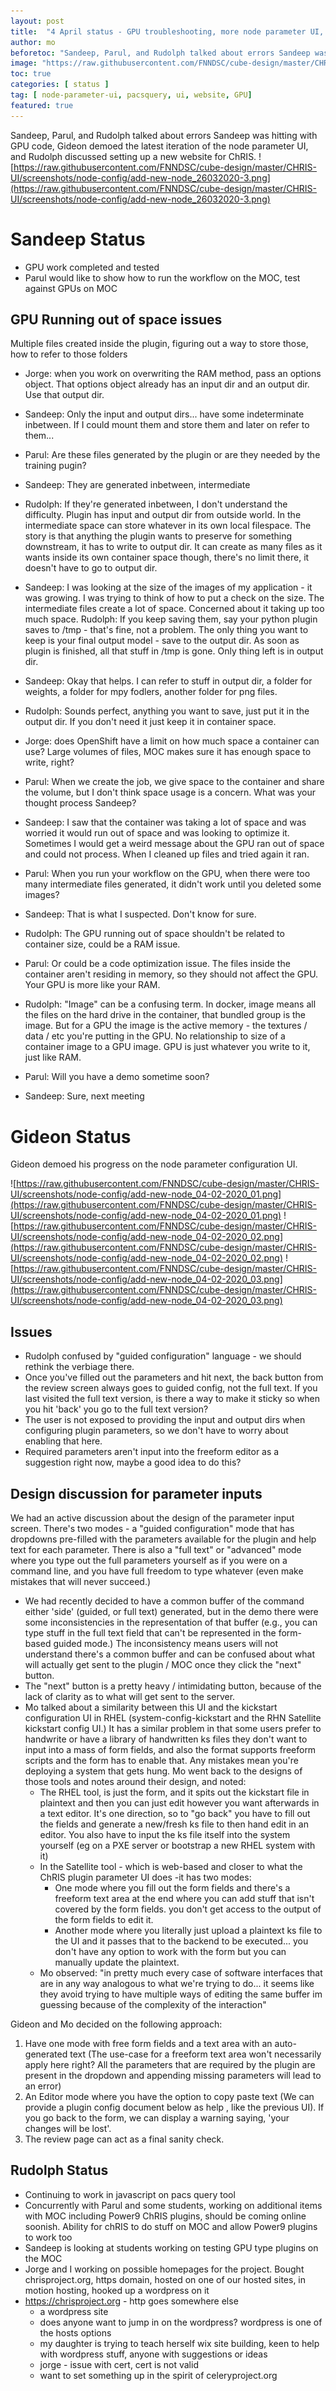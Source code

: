 ```yaml
---
layout: post
title:  "4 April status - GPU troubleshooting, more node parameter UI, and a website for ChRIS"
author: mo
beforetoc: "Sandeep, Parul, and Rudolph talked about errors Sandeep was hitting with GPU code, Gideon demoed the latest iteration of the node parameter UI, and Rudolph discussed setting up a new website for ChRIS."
image: "https://raw.githubusercontent.com/FNNDSC/cube-design/master/CHRIS-UI/screenshots/node-config/add-new-node_04-02-2020_01.png"
toc: true
categories: [ status ]
tag: [ node-parameter-ui, pacsquery, ui, website, GPU] 
featured: true
---
```


Sandeep, Parul, and Rudolph talked about errors Sandeep was hitting with GPU code, Gideon demoed the latest iteration of the node parameter UI, and Rudolph discussed setting up a new website for ChRIS.
![https://raw.githubusercontent.com/FNNDSC/cube-design/master/CHRIS-UI/screenshots/node-config/add-new-node_26032020-3.png](https://raw.githubusercontent.com/FNNDSC/cube-design/master/CHRIS-UI/screenshots/node-config/add-new-node_26032020-3.png)

# Sandeep Status #

- GPU work completed and tested
- Parul would like to show how to run the workflow on the MOC, test against GPUs on MOC

## GPU Running out of space issues ##

Multiple files created inside the plugin, figuring out a way to store those, how to refer to those folders

- Jorge: when you work on overwriting the RAM method, pass an options object. That options object already has an input dir and an output dir. Use that output dir.
- Sandeep: Only the input and output dirs... have some indeterminate inbetween. If I could mount them and store them and later on refer to them...
- Parul: Are these files generated by the plugin or are they needed by the training pugin?
- Sandeep: They are generated inbetween, intermediate
- Rudolph: If they're generated inbetween, I don't understand the difficulty. Plugin has input and output dir from outside world. In the intermediate space can store whatever in its own local filespace. The story is that anything the plugin wants to preserve for something downstream, it has to write to output dir. It can create as many files as it wants inside its own container space though, there's no limit there, it doesn't have to go to output dir.
- Sandeep: I was looking at the size of the images of my application - it was growing. I was trying to think of how to put a check on the size. The intermediate files create a lot of space. Concerned about it taking up too much space.
 Rudolph: If you keep saving them, say your python plugin saves to /tmp - that's fine, not a problem. The only thing you want to keep is your final output model - save to the output dir. As soon as plugin is finished, all that stuff in /tmp is gone. Only thing left is in output dir.
- Sandeep: Okay that helps. I can refer to stuff in output dir, a folder for weights, a folder for mpy fodlers, another folder for png files.
- Rudolph: Sounds perfect, anything you want to save, just put it in the output dir. If you don't need it just keep it in container space.

- Jorge: does OpenShift have a limit on how much space a container can use? Large volumes of files, MOC makes sure it has enough space to write, right? 
- Parul: When we create the job, we give space to the container and share the volume, but I don't think space usage is a concern. What was your thought process Sandeep?
- Sandeep: I saw that the container was taking a lot of space and was worried it would run out of space and was looking to optimize it. Sometimes I would get a weird message about the GPU ran out of space and could not process. When I cleaned up files and tried again it ran.
- Parul: When you run your workflow on the GPU, when there were too many intermediate files generated, it didn't work until you deleted some images?
- Sandeep: That is what I suspected. Don't know for sure.
- Rudolph: The GPU running out of space shouldn't be related to container size, could be a RAM issue.
- Parul: Or could be a code optimization issue. The files inside the container aren't residing in memory, so they should not affect the GPU. Your GPU is more like your RAM.
- Rudolph: "Image" can be a confusing term. In docker, image means all the files on the hard drive in the container, that bundled group is the image. But for a GPU the image is the active memory - the textures / data / etc you're putting in the GPU. No relationship to size of a container image to a GPU image. GPU is just whatever you write to it, just like RAM.
- Parul: Will you have a demo sometime soon?
- Sandeep: Sure, next meeting
     
# Gideon Status #

Gideon demoed his progress on the node parameter configuration UI.

![https://raw.githubusercontent.com/FNNDSC/cube-design/master/CHRIS-UI/screenshots/node-config/add-new-node_04-02-2020_01.png](https://raw.githubusercontent.com/FNNDSC/cube-design/master/CHRIS-UI/screenshots/node-config/add-new-node_04-02-2020_01.png)
![https://raw.githubusercontent.com/FNNDSC/cube-design/master/CHRIS-UI/screenshots/node-config/add-new-node_04-02-2020_02.png](https://raw.githubusercontent.com/FNNDSC/cube-design/master/CHRIS-UI/screenshots/node-config/add-new-node_04-02-2020_02.png)
![https://raw.githubusercontent.com/FNNDSC/cube-design/master/CHRIS-UI/screenshots/node-config/add-new-node_04-02-2020_03.png](https://raw.githubusercontent.com/FNNDSC/cube-design/master/CHRIS-UI/screenshots/node-config/add-new-node_04-02-2020_03.png)

## Issues ##
- Rudolph confused by "guided configuration" language - we should rethink the verbiage there.
- Once you've filled out the parameters and hit next, the back button from the review screen always goes to guided config, not the full text. If you last visited the full text version, is there a way to make it sticky so when you hit 'back' you go to the full text version?
- The user is not exposed to providing the input and output dirs when configuring plugin parameters, so we don't have to worry about enabling that here.
- Required parameters aren't input into the freeform editor as a suggestion right now, maybe a good idea to do this?

## Design discussion for parameter inputs ##

We had an active discussion about the design of the parameter input screen. There's two modes - a "guided configuration" mode that has dropdowns pre-filled with the parameters available for the plugin and help text for each parameter. There is also a "full text" or "advanced" mode where you type out the full parameters yourself as if you were on a command line, and you have full freedom to type whatever (even make mistakes that will never succeed.) 

- We had recently decided to have a common buffer of the command either 'side' (guided, or full text) generated, but in the demo there were some inconsistencies in the representation of that buffer (e.g., you can type stuff in the full text field that can't be represented in the form-based guided mode.) The inconsistency means users will not understand there's a common buffer and can be confused about what will actually get sent to the plugin / MOC once they click the "next" button. 
- The "next" button is a pretty heavy / intimidating button, because of the lack of clarity as to what will get sent to the server. 
- Mo talked about a similarity between this UI and the kickstart configuration UI in RHEL (system-config-kickstart and the RHN Satellite kickstart config UI.) It has a similar problem in that some users prefer to handwrite or have a library of handwritten ks files they don't want to input into a mass of form fields, and also the format supports freeform scripts and the form has to enable that. Any mistakes mean you're deploying a system that gets hung. Mo went back to the designs of those tools and notes around their design, and noted:
  - The RHEL tool, is just the form, and it spits out the kickstart file in plaintext and then you can just edit however you want afterwards in a text editor. It's one direction, so to "go back" you have to fill out the fields and generate a new/fresh ks file to then hand edit in an editor. You also have to input the ks file itself into the system yourself (eg on a PXE server or bootstrap a new RHEL system with it)
  - In the Satellite tool - which is web-based and closer to what the ChRIS plugin parameter UI does -it has two modes:
    - One mode where you fill out the form fields and there's a freeform text area at the end where you can add stuff that isn't covered by the form fields. you don't get access to the output of the form fields to edit it.
    - Another mode where you literally just upload a plaintext ks file to the UI and it passes that to the backend to be executed... you don't have any option to work with the form but you can manually update the plaintext.
  - Mo observed: "in pretty much every case of software interfaces that are in any way analogous to what we're trying to do... it seems like they avoid trying to have multiple ways of editing the same buffer im guessing because of the complexity of the interaction"

Gideon and Mo decided on the following approach:

1. Have one mode with free form fields and a text area with an auto-generated text (The use-case for a freeform text area won't necessarily apply here right? All the parameters that are required by the plugin are present in the dropdown and appending missing parameters will lead to an error)
1. An Editor mode where you have the option to copy paste text (We can provide a plugin config document below as help , like the previous UI). If you go back to the form, we can display a warning saying, 'your changes will be lost'.
1. The review page can act as a final sanity check.

## Rudolph Status ##
 
 - Continuing to work in javascript on pacs query tool
 - Concurrently with Parul and some students, working on additional items with MOC including Power9 ChRIS plugins, should be coming online soonish. Ability for chRIS to do stuff on MOC and allow Power9 plugins to work too
 - Sandeep is looking at students working on testing GPU type plugins on the MOC
 - Jorge and I working on possible homepages for the project. Bought chrisproject.org, https domain, hosted on one of our hosted sites, in motion hosting, hooked up a wordpress on it
 - https://chrisproject.org - http goes somewhere else
   - a wordpress site
   - does anyone want to jump in on the wordpress? wordpress is one of the hosts options
   - my daughter is trying to teach herself wix site building, keen to help with wordpress stuff, anyone with suggestions or ideas
   - jorge - issue with cert, cert is not valid
   - want to set something up in the spirit of celeryproject.org
 

